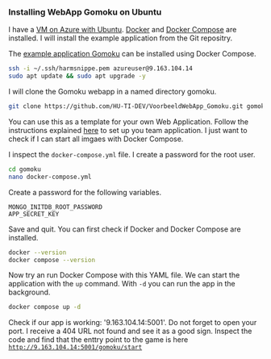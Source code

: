 ### Installing WebApp Gomoku on Ubuntu

I have a [VM on Azure with Ubuntu](../Azure_Virtual_Machine/README.md). [Docker](../Azure_Virtual_Machine/Docker_on_Ubuntu.md) and [Docker Compose](../Azure_Virtual_Machine/Docker_Compose_on_Ubuntu.md) are installed. I will install the example application from the Git repositry.

The [example application Gomoku](https://github.com/HU-TI-DEV/VoorbeeldWebApp_Gomoku) can be installed using Docker Compose.

```bash
ssh -i ~/.ssh/harmsnippe.pem azureuser@9.163.104.14
sudo apt update && sudo apt upgrade -y
```

I will clone the Gomoku webapp in a named directory gomoku.

```bash
git clone https://github.com/HU-TI-DEV/VoorbeeldWebApp_Gomoku.git gomoku
```

You can use this as a template for your own Web Application. Follow the instructions explained [here](../ServerMetWebApplicatie/README.md#opzetten-van-server-en-de-voorbeeld-webapplicatie) to set up you team application. I just want to check if I can start all imgaes with Docker Compose.

I inspect the `docker-compose.yml` file. I create a password for the root user.

```bash
cd gomoku
nano docker-compose.yml
```

Create a password for the following variables.

```
MONGO_INITDB_ROOT_PASSWORD
APP_SECRET_KEY
```
Save and quit. 
You can first check if Docker and Docker Compose are installed.

```bash
docker --version
docker compose --version
```

Now try an run Docker Compose with this YAML file. We can start the application with the `up` command. With `-d` you can run the app in the background.

```bash
docker compose up -d
```

Check if our app is working: '9.163.104.14:5001'. Do not forget to open your port. I receive a 404 URL not found and see it as a good sign. Inspect the code and find that the enttry point to the game is here [`http://9.163.104.14:5001/gomoku/start`](http://9.163.104.14:5001/gomoku/start)


